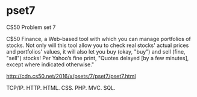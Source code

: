 # pset7
CS50 Problem set 7

C$50 Finance, a Web-based tool with which you can manage portfolios of stocks. Not only will this tool allow you to check real stocks' actual prices and portfolios' values, it will also let you buy (okay, "buy") and sell (fine, "sell") stocks! Per Yahoo’s fine print, "Quotes delayed [by a few minutes], except where indicated otherwise."

http://cdn.cs50.net/2016/x/psets/7/pset7/pset7.html

TCP/IP. HTTP. HTML. CSS. PHP. MVC. SQL.
